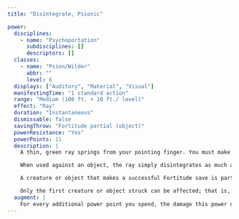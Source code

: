 ```yaml
---
title: "Disintegrate, Psionic"

power:
  disciplines:
    - name: "Psychoportation"
      subdisciplines: []
      descriptors: []
  classes:
    - name: "Psion/Wilder"
      abbr: ""
      level: 6
  displays: ["Auditory", "Material", "Visual"]
  manifestingTime: "1 standard action"
  range: "Medium (100 ft. + 10 ft./ level)"
  effect: "Ray"
  duration: "Instantaneous"
  dismissable: false
  savingThrow: "Fortitude partial (object)"
  powerResistance: "Yes"
  powerPoints: 11
  description: |
    A thin, green ray springs from your pointing finger. You must make a successful ranged touch attack to hit. Any creature struck by the ray takes 22d6 points of damage. Any creature reduced to 0 or fewer hit points by this power is entirely disintegrated, leaving behind only a trace of fine dust. A disintegrated creature's equipment is unaffected.

    When used against an object, the ray simply disintegrates as much as one 10-foot cube of nonliving matter. Thus, the power disintegrates only part of any very large object or structure targeted. The ray affects even objects constructed entirely of force, but not psionic effects such as a null psionics field.

    A creature or object that makes a successful Fortitude save is partially affected, taking only 5d6 points of damage. If this damage reduces the creature or object to 0 or fewer hit points, it is entirely disintegrated.

    Only the first creature or object struck can be affected; that is, the ray affects only one target per manifestation.
  augment: |
    For every additional power point you spend, the damage this power deals to a subject that fails its saving throw increases by 2d6 points. Augmenting this power does not change the amount of damage the target takes if it succeeds on its saving throw.
---
```

